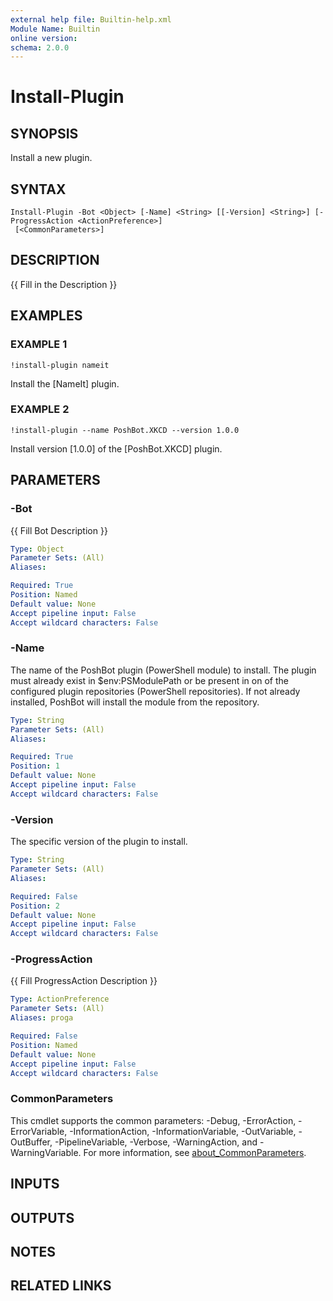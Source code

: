 ```yaml
---
external help file: Builtin-help.xml
Module Name: Builtin
online version:
schema: 2.0.0
---
```


# Install-Plugin

## SYNOPSIS
Install a new plugin.

## SYNTAX

```
Install-Plugin -Bot <Object> [-Name] <String> [[-Version] <String>] [-ProgressAction <ActionPreference>]
 [<CommonParameters>]
```

## DESCRIPTION
{{ Fill in the Description }}

## EXAMPLES

### EXAMPLE 1
```
!install-plugin nameit
```

Install the \[NameIt\] plugin.

### EXAMPLE 2
```
!install-plugin --name PoshBot.XKCD --version 1.0.0
```

Install version \[1.0.0\] of the \[PoshBot.XKCD\] plugin.

## PARAMETERS

### -Bot
{{ Fill Bot Description }}

```yaml
Type: Object
Parameter Sets: (All)
Aliases:

Required: True
Position: Named
Default value: None
Accept pipeline input: False
Accept wildcard characters: False
```

### -Name
The name of the PoshBot plugin (PowerShell module) to install.
The plugin must already exist in $env:PSModulePath or be present
in on of the configured plugin repositories (PowerShell repositories).
If not already installed, PoshBot will install the module from the repository.

```yaml
Type: String
Parameter Sets: (All)
Aliases:

Required: True
Position: 1
Default value: None
Accept pipeline input: False
Accept wildcard characters: False
```

### -Version
The specific version of the plugin to install.

```yaml
Type: String
Parameter Sets: (All)
Aliases:

Required: False
Position: 2
Default value: None
Accept pipeline input: False
Accept wildcard characters: False
```

### -ProgressAction
{{ Fill ProgressAction Description }}

```yaml
Type: ActionPreference
Parameter Sets: (All)
Aliases: proga

Required: False
Position: Named
Default value: None
Accept pipeline input: False
Accept wildcard characters: False
```

### CommonParameters
This cmdlet supports the common parameters: -Debug, -ErrorAction, -ErrorVariable, -InformationAction, -InformationVariable, -OutVariable, -OutBuffer, -PipelineVariable, -Verbose, -WarningAction, and -WarningVariable. For more information, see [about_CommonParameters](http://go.microsoft.com/fwlink/?LinkID=113216).

## INPUTS

## OUTPUTS

## NOTES

## RELATED LINKS
